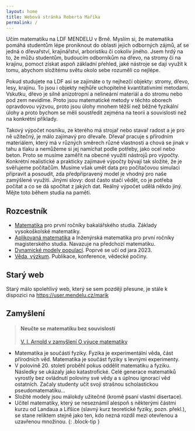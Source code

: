 ```yaml
---
layout: home
title: Webová stránka Roberta Maříka
permalink: /
---
```


Učím matematiku na LDF MENDELU v Brně. Myslím si, že matematika pomáhá studentům lépe proniknout do oblasti jejich odborných zájmů, ať se jedná o dřevařství, krajinářství, arboristiku či cokoliv jiného. Jsem hrdý na to, že můžu studentům, budoucím odborníkům na dřevo, na stromy či na krajinu, pomoct získat aspoň základní přehled, jaké nástroje se dají využít k tomu, abychom složitému světu okolo sebe rozuměli co nejlépe.

Pokud studujete na LDF asi se zajímáte o ty nejhezčí objekty: stromy, dřevo, lesy, krajinu. To jsou i objekty nejhůře uchopitelné kvantitativními metodami. Vskutku, dřevo je silně anizotropní a nelineární materiál a do stromu nebo pod zem nevidíme. Proto jsou matematické metody v těchto oborech opravdovou výzvou, proto jsou úlohy mnohem těžší než běžné fyzikální úlohy a proto bychom se měli soustředit zejména na teorii a souvislosti než na konkrétní příklady.

Takový výpočet nosníku, ze kterého má strojař nebo stavař radost a je pro ně užitečný, je málo zajímavý pro dřevaře. Dřevař pracuje s přírodním materiálem, který má v různých směrech různé vlastnosti a chová se jinak v tahu a tlaku a nemůžeme si jej namíchat podle potřeby, jako ocel nebo beton. Proto se musíme zaměřit na obecné využití nástrojů pro výpočty. Konkrétní realistické a prakticky zajímavé výpočty bývají tak složité, že je svěřujeme počítačům. Musíme však umět data pro počítačovou simulaci připravit a posoudit, zda předpřipravený model je vhodný pro naše zamýšlené využití. Jinými slovy: dost často stačí vědět, co je potřeba počítat a co se dá spočítat z jakých dat. Reálný výpočet udělá někdo jiný. Mějte toto během studia na paměti.


## Rozcestník


* [Matematika](/pages/mt) pro první ročníky bakalářského studia. Základy vysokoškolské matematiky.
* [Aplikovaná matematika](/pages/am) a Inženýrská matematika pro první ročníky magisterského studia. Navazuje na předchozí matematiku.
* [Dynamické modely populací](/pages/dmp). Poprvé se učí od jara 2023. 
* [Věda, výzkum](/pages/research). Publikace, konference, vědecké počiny.

## Starý web

Starý málo spolehlivý web, který se sem později přesune, je stále k dispozici na <https://user.mendelu.cz/marik>


## Zamyšlení

> #### Neučte se matematiku bez souvislostí 
>
>[V. I. Arnold v zamyšlení O výuce matematiky](https://www.uni-muenster.de/Physik.TP/~munsteg/arnold.html)
>
  * Matematika je součástí fyziky. Fyzika je experimentální věda, část přírodních věd. Matematika je součást fyziky s levnými experimenty.
  * V polovině 20. století proběhl pokus oddělit matematiku a fyziku. Následky se ukázaly jako katastrofické. Celé generace matematiků vyrostly bez ovládnutí poloviny své vědy a s úplnou  ignorací věd ostatních. Začaly studenty učit svoji strašnou scholastickou pseudomatematiku...
  * Složité modely jsou málokdy užitečné (kromě psaní vlastní disertace).
  * Učitel matematiky, který se neseznámil alespoň s některými částmi kurzu od Landaua a Lifšice (slavný kurz teoretické fyziky, pozn. překl.), se stane reliktem stejně jako ten, kdo nezná rozdíl mezi otevřenou a uzavřenou množinou.
{: .block-tip }


